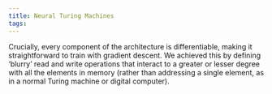 ```yaml
---
title: Neural Turing Machines
tags: 
---
```


Crucially, every component of the architecture is differentiable, making it straightforward to train with gradient descent. We achieved this by defining ‘blurry’ read and write operations that interact to a greater or lesser degree with all the elements in memory (rather than addressing a single element, as in a normal Turing machine or digital computer). 